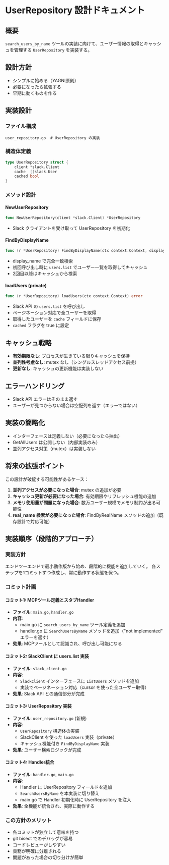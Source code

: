 # UserRepository 設計ドキュメント

## 概要
`search_users_by_name` ツールの実装に向けて、ユーザー情報の取得とキャッシュを管理する `UserRepository` を実装する。

## 設計方針
- シンプルに始める（YAGNI原則）
- 必要になったら拡張する
- 早期に動くものを作る

## 実装設計

### ファイル構成
```
user_repository.go  # UserRepository の実装
```

### 構造体定義
```go
type UserRepository struct {
    client *slack.Client
    cache  []slack.User
    cached bool
}
```

### メソッド設計

#### NewUserRepository
```go
func NewUserRepository(client *slack.Client) *UserRepository
```
- Slack クライアントを受け取って UserRepository を初期化

#### FindByDisplayName
```go
func (r *UserRepository) FindByDisplayName(ctx context.Context, displayName string) ([]slack.User, error)
```
- display_name で完全一致検索
- 初回呼び出し時に `users.list` でユーザー一覧を取得してキャッシュ
- 2回目以降はキャッシュから検索

#### loadUsers (private)
```go
func (r *UserRepository) loadUsers(ctx context.Context) error
```
- Slack API の `users.list` を呼び出し
- ページネーション対応で全ユーザーを取得
- 取得したユーザーを `cache` フィールドに保存
- `cached` フラグを true に設定

## キャッシュ戦略
- **有効期限なし**: プロセスが生きている限りキャッシュを保持
- **並列性考慮なし**: mutex なし（シングルスレッドアクセス前提）
- **更新なし**: キャッシュの更新機能は実装しない

## エラーハンドリング
- Slack API エラーはそのまま返す
- ユーザーが見つからない場合は空配列を返す（エラーではない）

## 実装の簡略化
- インターフェースは定義しない（必要になったら抽出）
- GetAllUsers は公開しない（内部実装のみ）
- 並列アクセス対策（mutex）は実装しない

## 将来の拡張ポイント
この設計が破綻する可能性があるケース：
1. **並列アクセスが必要になった場合**: mutex の追加が必要
2. **キャッシュ更新が必要になった場合**: 有効期限やリフレッシュ機能の追加
3. **メモリ使用量が問題になった場合**: 数万ユーザー規模でメモリ制約が出る可能性
4. **real_name 検索が必要になった場合**: FindByRealName メソッドの追加（既存設計で対応可能）

## 実装順序（段階的アプローチ）

### 実装方針
エンドツーエンドで最小動作版から始め、段階的に機能を追加していく。
各ステップを1コミットずつ作成し、常に動作する状態を保つ。

### コミット計画

#### コミット1: MCPツール定義とスタブHandler
- **ファイル**: `main.go`, `handler.go`
- **内容**:
  - main.go に `search_users_by_name` ツール定義を追加
  - handler.go に `SearchUsersByName` メソッドを追加（"not implemented" エラーを返す）
- **効果**: MCPツールとして認識され、呼び出し可能になる

#### コミット2: SlackClient に users.list 実装
- **ファイル**: `slack_client.go`
- **内容**:
  - `SlackClient` インターフェースに `ListUsers` メソッドを追加
  - 実装でページネーション対応（cursor を使った全ユーザー取得）
- **効果**: Slack API との通信部分が完成

#### コミット3: UserRepository 実装
- **ファイル**: `user_repository.go` (新規)
- **内容**:
  - `UserRepository` 構造体の実装
  - SlackClient を使った `loadUsers` 実装（private）
  - キャッシュ機能付き `FindByDisplayName` 実装
- **効果**: ユーザー検索ロジックが完成

#### コミット4: Handler統合
- **ファイル**: `handler.go`, `main.go`
- **内容**:
  - Handler に UserRepository フィールドを追加
  - `SearchUsersByName` を本実装に切り替え
  - main.go で Handler 初期化時に UserRepository を注入
- **効果**: 全機能が統合され、実際に動作する

### この方針のメリット
- 各コミットが独立して意味を持つ
- git bisect でのデバッグが容易
- コードレビューがしやすい
- 責務が明確に分離される
- 問題があった場合の切り分けが簡単